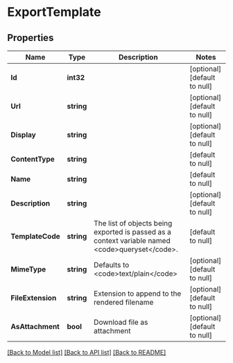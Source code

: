# ExportTemplate

## Properties
Name | Type | Description | Notes
------------ | ------------- | ------------- | -------------
**Id** | **int32** |  | [optional] [default to null]
**Url** | **string** |  | [optional] [default to null]
**Display** | **string** |  | [optional] [default to null]
**ContentType** | **string** |  | [default to null]
**Name** | **string** |  | [default to null]
**Description** | **string** |  | [optional] [default to null]
**TemplateCode** | **string** | The list of objects being exported is passed as a context variable named &lt;code&gt;queryset&lt;/code&gt;. | [default to null]
**MimeType** | **string** | Defaults to &lt;code&gt;text/plain&lt;/code&gt; | [optional] [default to null]
**FileExtension** | **string** | Extension to append to the rendered filename | [optional] [default to null]
**AsAttachment** | **bool** | Download file as attachment | [optional] [default to null]

[[Back to Model list]](../README.md#documentation-for-models) [[Back to API list]](../README.md#documentation-for-api-endpoints) [[Back to README]](../README.md)


